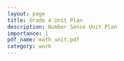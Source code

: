 ```yaml
---
layout: page
title: Grade 4 Unit Plan
description: Number Sense Unit Plan
importance: 1
pdf_name: math_unit.pdf
category: work
---
```

